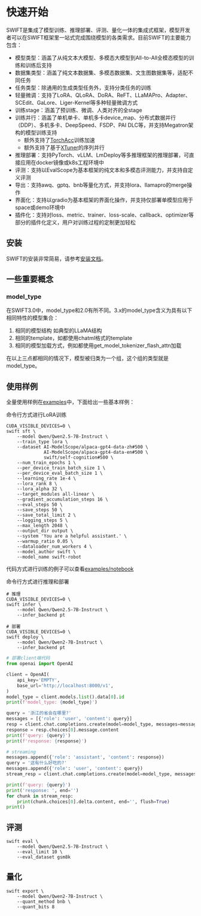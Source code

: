 # 快速开始

SWIFT是集成了模型训练、推理部署、评测、量化一体的集成式框架，模型开发者可以在SWIFT框架里一站式完成围绕模型的各类需求。目前SWIFT的主要能力包含：

- 模型类型：涵盖了从纯文本大模型、多模态大模型到All-to-All全模态模型的训练和训练后支持
- 数据集类型：涵盖了纯文本数据集、多模态数据集、文生图数据集等，适配不同任务
- 任务类型：除通用的生成类型任务外，支持分类任务的训练
- 轻量微调：支持了LoRA、QLoRA、DoRA、ReFT、LLaMAPro、Adapter、SCEdit、GaLore、Liger-Kernel等多种轻量微调方式
- 训练stage：涵盖了预训练、微调、人类对齐的全stage
- 训练并行：涵盖了单机单卡、单机多卡device_map、分布式数据并行（DDP）、多机多卡、DeepSpeed、FSDP、PAI DLC等，并支持Megatron架构的模型训练支持
  - 额外支持了[TorchAcc](https://github.imc.re/AlibabaPAI/torchacc)训练加速
  - 额外支持了基于[XTuner](https://github.com/InternLM/xtuner)的序列并行
- 推理部署：支持PyTorch、vLLM、LmDeploy等多推理框架的推理部署，可直接应用在docker镜像或k8s工程环境中
- 评测：支持以EvalScope为基本框架的纯文本和多模态评测能力，并支持自定义评测
- 导出：支持awq、gptq、bnb等量化方式，并支持lora、llamapro的merge操作
- 界面化：支持以gradio为基本框架的界面化操作，并支持仅部署单模型应用于space或demo环境中
- 插件化：支持对loss、metric、trainer、loss-scale、callback、optimizer等部分的插件化定义，用户对训练过程的定制更加轻松

## 安装

SWIFT的安装非常简易，请参考[安装文档](./SWIFT安装.md)。

## 一些重要概念

### model_type

在SWIFT3.0中，model_type和2.0有所不同。3.x的model_type含义为具有以下相同特性的模型集合：
1. 相同的模型结构 如典型的LLaMA结构
2. 相同的template，如都使用chatml格式的template
3. 相同的模型加载方式，例如都使用get_model_tokenizer_flash_attn加载

在以上三点都相同的情况下，模型被归类为一个组，这个组的类型就是model_type。

## 使用样例

全量使用样例在[examples](https://github.com/modelscope/ms-swift/tree/main/examples)中，下面给出一些基本样例：

命令行方式进行LoRA训练
```shell
CUDA_VISIBLE_DEVICES=0 \
swift sft \
    --model Qwen/Qwen2.5-7B-Instruct \
    --train_type lora \
    --dataset AI-ModelScope/alpaca-gpt4-data-zh#500 \
              AI-ModelScope/alpaca-gpt4-data-en#500 \
              swift/self-cognition#500 \
    --num_train_epochs 1 \
    --per_device_train_batch_size 1 \
    --per_device_eval_batch_size 1 \
    --learning_rate 1e-4 \
    --lora_rank 8 \
    --lora_alpha 32 \
    --target_modules all-linear \
    --gradient_accumulation_steps 16 \
    --eval_steps 50 \
    --save_steps 50 \
    --save_total_limit 2 \
    --logging_steps 5 \
    --max_length 2048 \
    --output_dir output \
    --system 'You are a helpful assistant.' \
    --warmup_ratio 0.05 \
    --dataloader_num_workers 4 \
    --model_author swift \
    --model_name swift-robot
```

代码方式进行训练的例子可以查看[examples/notebook](https://github.com/modelscope/ms-swift/tree/main/examples/notebook)

命令行方式进行推理和部署
```shell
# 推理
CUDA_VISIBLE_DEVICES=0 \
swift infer \
    --model Qwen/Qwen2.5-7B-Instruct \
    --infer_backend pt
```

```shell
# 部署
CUDA_VISIBLE_DEVICES=0 \
swift deploy \
    --model Qwen/Qwen2-7B-Instruct \
    --infer_backend pt
```

```python
# 部署client端代码
from openai import OpenAI

client = OpenAI(
    api_key='EMPTY',
    base_url='http://localhost:8000/v1',
)
model_type = client.models.list().data[0].id
print(f'model_type: {model_type}')

query = '浙江的省会在哪里?'
messages = [{'role': 'user', 'content': query}]
resp = client.chat.completions.create(model=model_type, messages=messages, seed=42)
response = resp.choices[0].message.content
print(f'query: {query}')
print(f'response: {response}')

# streaming
messages.append({'role': 'assistant', 'content': response})
query = '这有什么好吃的?'
messages.append({'role': 'user', 'content': query})
stream_resp = client.chat.completions.create(model=model_type, messages=messages, stream=True, seed=42)

print(f'query: {query}')
print('response: ', end='')
for chunk in stream_resp:
    print(chunk.choices[0].delta.content, end='', flush=True)
print()
```

## 评测
```shell
swift eval \
    --model Qwen/Qwen2.5-7B-Instruct \
    --eval_limit 10 \
    --eval_dataset gsm8k
```

## 量化
```shell
swift export \
    --model Qwen/Qwen2-7B-Instruct \
    --quant_method bnb \
    --quant_bits 8
```
